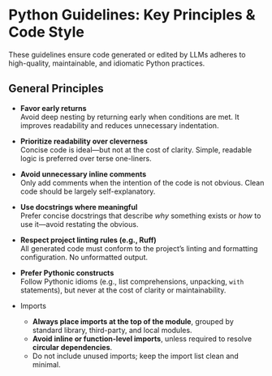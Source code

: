 # Python Guidelines: Key Principles & Code Style

These guidelines ensure code generated or edited by LLMs adheres to high-quality, maintainable, and idiomatic Python practices.

## General Principles

- **Favor early returns**  
  Avoid deep nesting by returning early when conditions are met. It improves readability and reduces unnecessary indentation.

- **Prioritize readability over cleverness**  
  Concise code is ideal—but not at the cost of clarity. Simple, readable logic is preferred over terse one-liners.

- **Avoid unnecessary inline comments**  
  Only add comments when the intention of the code is not obvious. Clean code should be largely self-explanatory.

- **Use docstrings where meaningful**  
  Prefer concise docstrings that describe _why_ something exists or _how_ to use it—avoid restating the obvious.

- **Respect project linting rules (e.g., Ruff)**  
  All generated code must conform to the project’s linting and formatting configuration. No unformatted output.

- **Prefer Pythonic constructs**  
  Follow Pythonic idioms (e.g., list comprehensions, unpacking, `with` statements), but never at the cost of clarity or maintainability.

- Imports
  - **Always place imports at the top of the module**, grouped by standard library, third-party, and local modules.
  - **Avoid inline or function-level imports**, unless required to resolve **circular dependencies**.
  - Do not include unused imports; keep the import list clean and minimal.
